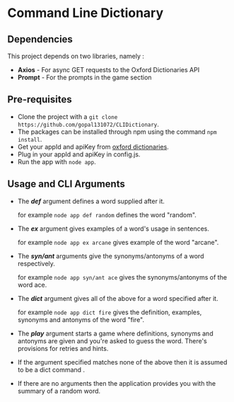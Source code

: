 # Command Line Dictionary

## Dependencies
This project depends on two libraries, namely :
* **Axios** - For async GET requests to the Oxford Dictionaries API
* **Prompt** - For the prompts in the game section

## Pre-requisites
* Clone the project with a `git clone https://github.com/gopal131072/CLIDictionary`.
* The packages can be installed through npm using the command `npm install`.
* Get your appId and apiKey from [oxford dictionaries](https://developer.oxforddictionaries.com/documentation/getting_started).
* Plug in your appId and apiKey in config.js.
* Run the app with `node app`.
## Usage and CLI Arguments
* The ***def*** argument defines a word supplied after it.

	for example `node app def random` defines the word "random".
* The ***ex*** argument gives examples of a word's usage in sentences.
	
    for example `node app ex arcane` gives example of the word "arcane".
* The ***syn/ant*** arguments give the synonyms/antonyms of a word respectively.

	for example `node app syn/ant ace` gives the synonyms/antonyms of the word ace.
* The ***dict*** argument gives all of the above for a word specified after it.
	
    for example `node app dict fire` gives the definition, examples, synonyms and antonyms of the word "fire".
* The ***play*** argument starts a game where definitions, synonyms and antonyms are given and you're asked to guess the word. There's provisions for retries and hints.
* If the argument specified matches none of the above then it is assumed to be a dict command .
* If there are no arguments then the application provides you with the summary of a random word.
